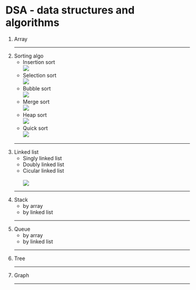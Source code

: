 # DSA - data structures and algorithms
<ol>
  <li>Array</li>
  <hr/>
  <li>Sorting algo
  <ul>
    <li>Insertion sort <br> <img src="https://i.pinimg.com/originals/92/b0/34/92b034385c440e08bc8551c97df0a2e3.gif"/> </li>
    <li>Selection sort <br> <img src="https://www.doabledanny.com/static/1f66c277a7a820e3492149c6e499bdb1/2.gif"> </li>
    <li>Bubble sort <br> <img src="https://content.codecademy.com/courses/sorting/BubbleSort.gif"> </li>
    <li>Merge sort <br> <img src="https://user-images.githubusercontent.com/45442173/70378525-0bfc4d00-1900-11ea-89e3-993d955394af.gif"></li>
    <li>Heap sort <br> <img src="https://res.cloudinary.com/practicaldev/image/fetch/s--juojkFU_--/c_limit%2Cf_auto%2Cfl_progressive%2Cq_66%2Cw_880/https://dev-to-uploads.s3.amazonaws.com/uploads/articles/n6bxwph6auhpuis9ldsb.gif"> </li>
    <li>Quick sort <br> <img src="https://content.codecademy.com/courses/sorting/swap.gif"> </li>
  </ul>
    <hr/>
  </li>
  <li>Linked list
    <ul>
      <li>Singly linked list<br/>
<!--       <img src="https://th.bing.com/th/id/OIP.w_n17eed8QB-NDEW7oI6lgAAAA?rs=1&pid=ImgDetMain" height=500px> -->
      </li>
<!--       <br/> -->
      <li>Doubly linked list
<!--        <img src="https://holycoders.com/content/images/wordpress/2020/04/Doubly-Linked-List-data-structure.png"> -->
      </li>
      <li>Cicular linked list</li>
      <br/>
      <img src="https://i1.faceprep.in/Companies-1/types-of-linked-list.png"/>
    </ul>
  </li>
  <hr/>
  <li>Stack
  <ul>
    <li>by array</li>
    <li>by linked list</li>
  </ul>
  </li>
<hr/>
  <li>Queue
  <ul>
    <li>by array</li>
    <li>by linked list</li>
  </ul>
  </li>
<hr/>
  <li>Tree</li>
  <hr/>
  <li>Graph</li>
<hr/>
</ol>
